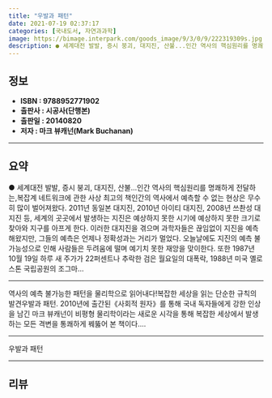 ```yaml
---
title: "우발과 패턴"
date: 2021-07-19 02:37:17
categories: [국내도서, 자연과과학]
image: https://bimage.interpark.com/goods_image/9/3/0/9/222319309s.jpg
description: ● 세계대전 발발, 증시 붕괴, 대지진, 산불...인간 역사의 핵심원리를 명쾌하게 전달하는,복잡계 네트워크에 관한 사상 최고의 책인간의 역사에서 예측할 수 없는 현상은 무수히 많이 벌어져왔다. 2011년 동일본 대지진, 2010년 아이티 대지진, 2008년 쓰촨성 대지진 등, 세계의
---
```


## **정보**

- **ISBN : 9788952771902**
- **출판사 : 시공사(단행본)**
- **출판일 : 20140820**
- **저자 : 마크 뷰캐넌(Mark Buchanan)**

------



## **요약**

●  세계대전 발발, 증시 붕괴, 대지진, 산불...인간 역사의 핵심원리를 명쾌하게 전달하는,복잡계 네트워크에 관한 사상 최고의 책인간의 역사에서 예측할 수 없는 현상은 무수히 많이 벌어져왔다. 2011년 동일본 대지진, 2010년 아이티 대지진, 2008년 쓰촨성 대지진 등, 세계의 곳곳에서 발생하는 지진은 예상하지 못한 시기에 예상하지 못한 크기로 찾아와 지구를 아프게 한다. 이러한 대지진을 겪으며 과학자들은 끊임없이 지진을 예측해왔지만, 그들의 예측은 언제나 정확성과는 거리가 멀었다. 오늘날에도 지진의 예측 불가능성으로 인해 사람들은 두려움에 떨며 예기치 못한 재앙을 맞이한다. 또한 1987년 10월 19일 하루 새 주가가 22퍼센트나 추락한 검은 월요일의 대폭락, 1988년 미국 옐로스톤 국립공원의 조그마...

------

역사의 예측 불가능한 패턴을 물리학으로 읽어내다!복잡한 세상을 읽는 단순한 규칙의 발견우발과 패턴. 2010년에 출간된《사회적 원자》를 통해 국내 독자들에게 강한 인상을 남긴 마크 뷰캐넌이 비평형 물리학이라는 새로운 시각을 통해 복잡한 세상에서 발생하는 모든 격변을 통쾌하게 꿰뚫어 본 책이다.... 

------


우발과 패턴 

------


## **리뷰** 

